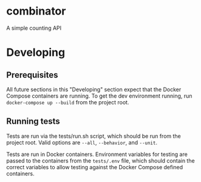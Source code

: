 # combinator
A simple counting API

# Developing

## Prerequisites

All future sections in this "Developing" section expect that the Docker Compose containers are running. To get the dev environment running, run `docker-compose up --build` from the project root.

## Running tests

Tests are run via the tests/run.sh script, which should be run from the project root. Valid options are `--all`, `--behavior`, and `--unit`.

Tests are run in Docker containers. Environment variables for testing are passed to the containers from the `tests/.env` file, which should contain the correct variables to allow testing against the Docker Compose defined containers.
